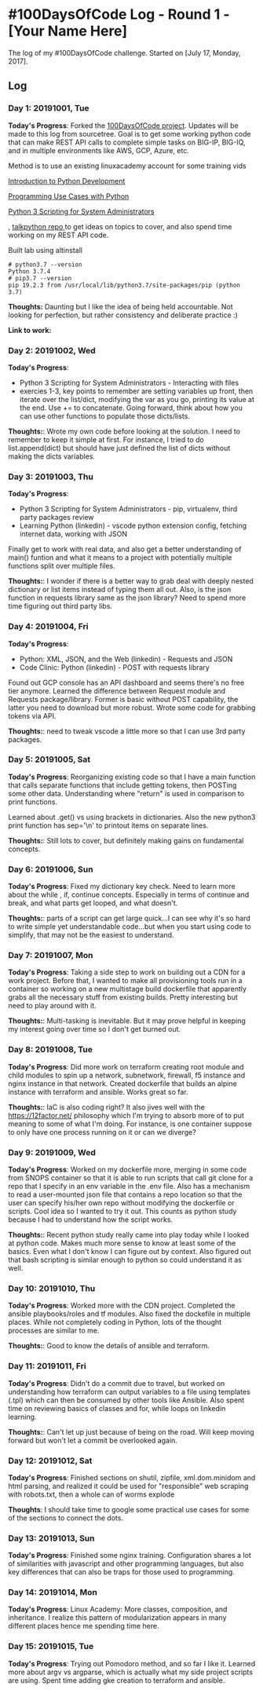 # #100DaysOfCode Log - Round 1 - [Your Name Here]

The log of my #100DaysOfCode challenge. Started on [July 17, Monday, 2017].

## Log

### Day 1: 20191001, Tue

**Today's Progress**: Forked the [100DaysOfCode project](https://www.100daysofcode.com/). Updates will be made to this log from sourcetree. 
Goal is to get some working python code that can make REST API calls to complete simple tasks on BIG-IP, BIG-IQ, and in multiple environments like AWS, GCP, Azure, etc. 

Method is to use an existing linuxacademy account for some training vids

[Introduction to Python Development](https://linuxacademy.com/cp/modules/view/id/311)

[Programming Use Cases with Python](https://linuxacademy.com/cp/modules/view/id/383)

[Python 3 Scripting for System Administrators](https://linuxacademy.com/cp/modules/view/id/168)

, [talkpython repo ](https://github.com/talkpython/100daysofcode-with-python-course) to get ideas on topics to cover, and also spend time working on my REST API code. 

Built lab using altinstall

```
# python3.7 --version
Python 3.7.4
# pip3.7 --version
pip 19.2.3 from /usr/local/lib/python3.7/site-packages/pip (python 3.7)
```

**Thoughts:** Daunting but I like the idea of being held accountable. Not looking for perfection, but rather consistency and deliberate practice :)

**Link to work:**  

### Day 2: 20191002, Wed

**Today's Progress**: 

* Python 3 Scripting for System Administrators - Interacting with files
* exercies 1-3, key points to remember are setting variables up front, then iterate over the list/dict, modifying the var as you go, printing its value at the end. Use += to concatenate. Going forward, think about how you can use other functions to populate those dicts/lists. 

**Thoughts:**:  Wrote my own code before looking at the solution. I need to remember to keep it simple at first. For instance, I tried to do list.append(dict) but should have just defined the list of dicts without making the dicts variables. 


### Day 3: 20191003, Thu

**Today's Progress**: 

* Python 3 Scripting for System Administrators - pip, virtualenv, third party packages review
* Learning Python (linkedin) - vscode python extension config, fetching internet data, working with JSON

Finally get to work with real data, and also get a better understanding of main() funtion and what it means to a project with potentially multiple functions split over multiple files. 

**Thoughts:**:  I wonder if there is a better way to grab deal with deeply nested dictionary or list items instead of typing them all out. Also, is the json function in requests library same as the json library? Need to spend more time figuring out third party libs.

### Day 4: 20191004, Fri

**Today's Progress**: 
* Python: XML, JSON, and the Web (linkedin) - Requests and JSON
* Code Clinic: Python (linkedin) - POST with requests library

Found out GCP console has an API dashboard and seems there's no free tier anymore. 
Learned the difference between Request module and Requests package/library. Former is basic without POST capability, the latter you need to download but more robust. Wrote some code for grabbing tokens via API. 

**Thoughts:**:  need to tweak vscode a little more so that I can use 3rd party packages. 

### Day 5: 20191005, Sat

**Today's Progress**: 
Reorganizing existing code so that I have a main function that calls separate functions that include getting tokens, then POSTing some other data. Understanding where "return" is used in comparison to print functions. 

Learned about .get() vs using brackets in dictionaries. Also the new python3 print function has sep='\n' to printout items on separate lines. 

**Thoughts:**: Still lots to cover, but definitely making gains on fundamental concepts. 

### Day 6: 20191006, Sun

**Today's Progress**: 
Fixed my dictionary key check. 
Need to learn more about the while , if, continue concepts.  Especially in terms of continue and break, and what parts get looped, and what doesn't. 

**Thoughts:**:  parts of a script can get large quick...I can see why it's so hard to write simple yet understandable code...but when you start using code to simplify, that may not be the easiest to understand. 

### Day 7: 20191007, Mon

**Today's Progress**: 
Taking a side step to work on building out a CDN for a work project. 
Before that, I wanted to make all provisioning tools run in a container so working on a new multistage build dockerfile that apparently grabs all the necessary stuff from existing builds. Pretty interesting but need to play around with it. 

**Thoughts:**: Multi-tasking is inevitable. But it may prove helpful in keeping my interest going over time so I don't get burned out. 

### Day 8: 20191008, Tue

**Today's Progress**:  Did more work on terraform creating root module and child modules to spin up a network, subnetwork, firewall, f5 instance and nginx instance in that network. Created dockerfile that builds an alpine instance with terraform and ansible. Works great so far. 

**Thoughts:**:  IaC is also coding right? It also jives well with the https://12factor.net/ philosophy which I'm trying to absorb more of to put meaning to some of what I'm doing. For instance, is one container suppose to only have one process running on it or can we diverge?

### Day 9: 20191009, Wed

**Today's Progress**: Worked on my dockerfile more, merging in some code from SNOPS container so that it is able to run scripts that call git clone for a repo that I specify in an env variable in the .env file. Also has a mechanism to read a user-mounted json file that contains a repo location so that the user can specify his/her own repo without modifying the dockerfile or scripts. Cool idea so I wanted to try it out. This counts as python study because I had to understand how the script works. 

**Thoughts:**: Recent python study really came into play today while I looked at python code. Makes much more sense to know at least some of the basics. Even what I don't know I can figure out by context. Also figured out that bash scripting is similar enough to python so could understand it as well. 

### Day 10: 20191010, Thu

**Today's Progress**: Worked more with the CDN project. Completed the ansible playbooks/roles and tf modules. Also fixed the dockefile in multiple places. While not completely coding in Python, lots of the thought processes are similar to me. 

**Thoughts:**: Good to know the details of ansible and terraform. 

### Day 11: 20191011, Fri

**Today's Progress**: Didn't do a commit due to travel, but worked on understanding how terraform can output variables to a file using templates (.tpl) which can then be consumed by other tools like Ansible. Also spent time on reviewing basics of classes and for, while loops on linkedin learning.

**Thoughts:**: Can't let up just because of being on the road. Will keep moving forward but won't let a commit be overlooked again.

### Day 12: 20191012, Sat

**Today's Progress**:
Finished sections on shutil, zipfile, xml.dom.minidom and html parsing, and realized it could be used for "responsible" web scraping with robots.txt, then a whole can of worms explode

**Thoughts**: I should take time to google some practical use cases for some of the sections to connect the dots. 

### Day 13: 20191013, Sun

**Today's Progress**:
Finished some nginx training. Configuration shares a lot of similarities with javascript and other programming languages, but also key differences that can also be traps for those used to programming. 


### Day 14: 20191014, Mon

**Today's Progress**:
Linux Academy: More classes, composition, and inheritance. I realize this pattern of modularization appears in many different places hence me spending time here.  


### Day 15: 20191015, Tue

**Today's Progress**: 
Trying out Pomodoro method, and so far I like it. 
Learned more about argv vs argparse, which is actually what my side project scripts are using. 
Spent time adding gke creation to terraform and ansible. 